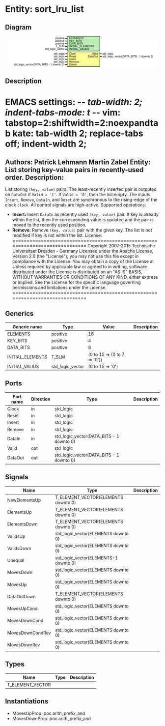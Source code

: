 # Entity: sort_lru_list
## Diagram
![Diagram](sort_lru_list.svg "Diagram")
## Description
EMACS settings: -*-  tab-width: 2; indent-tabs-mode: t -*-
vim: tabstop=2:shiftwidth=2:noexpandtab
kate: tab-width 2; replace-tabs off; indent-width 2;
=============================================================================
Authors:          Patrick Lehmann
                  Martin Zabel
Entity:           List storing key-value pairs in recently-used order.
Description:
-------------------------------------
List storing ``(key, value)`` pairs. The least-recently inserted pair is
outputed on ``DataOut`` if ``Valid = '1'``. If ``Valid = '0'``, then the list
empty.
The inputs ``Insert``, ``Remove``, ``DataIn``, and ``Reset`` are synchronous
to the rising-edge of the clock ``clock``. All control signals are high-active.
Supported operations:
 * **Insert:** Insert ``DataIn`` as  recently used ``(key, value)`` pair. If
   key is already within the list, then the corresponding value is updated and
   the pair is moved to the recently used position.
 * **Remove:** Remove ``(key, value)`` pair with the given key. The list is not
   modified if key is not within the list.
License:
=============================================================================
Copyright 2007-2015 Technische Universitaet Dresden - Germany
Licensed under the Apache License, Version 2.0 (the "License");
you may not use this file except in compliance with the License.
You may obtain a copy of the License at
Unless required by applicable law or agreed to in writing, software
distributed under the License is distributed on an "AS IS" BASIS,
WITHOUT WARRANTIES OR CONDITIONS OF ANY KIND, either express or implied.
See the License for the specific language governing permissions and
limitations under the License.
=============================================================================
## Generics
| Generic name     | Type             | Value                        | Description |
| ---------------- | ---------------- | ---------------------------- | ----------- |
| ELEMENTS         | positive         | 16                           |             |
| KEY_BITS         | positive         | 4                            |             |
| DATA_BITS        | positive         | 8                            |             |
| INITIAL_ELEMENTS | T_SLM            | (0 to 15 => (0 to 7 => '0')) |             |
| INITIAL_VALIDS   | std_logic_vector | (0 to 15 => '0')             |             |
## Ports
| Port name | Direction | Type                                     | Description |
| --------- | --------- | ---------------------------------------- | ----------- |
| Clock     | in        | std_logic                                |             |
| Reset     | in        | std_logic                                |             |
| Insert    | in        | std_logic                                |             |
| Remove    | in        | std_logic                                |             |
| DataIn    | in        | std_logic_vector(DATA_BITS - 1 downto 0) |             |
| Valid     | out       | std_logic                                |             |
| DataOut   | out       | std_logic_vector(DATA_BITS - 1 downto 0) |             |
## Signals
| Name             | Type                                  | Description |
| ---------------- | ------------------------------------- | ----------- |
| NewElementsUp    | T_ELEMENT_VECTOR(ELEMENTS downto 0)   |             |
| ElementsUp       | T_ELEMENT_VECTOR(ELEMENTS downto 0)   |             |
| ElementsDown     | T_ELEMENT_VECTOR(ELEMENTS downto 0)   |             |
| ValidsUp         | std_logic_vector(ELEMENTS downto 0)   |             |
| ValidsDown       | std_logic_vector(ELEMENTS downto 0)   |             |
| Unequal          | std_logic_vector(ELEMENTS-1 downto 0) |             |
| MovesDown        | std_logic_vector(ELEMENTS downto 0)   |             |
| MovesUp          | std_logic_vector(ELEMENTS downto 0)   |             |
| DataOutDown      | T_ELEMENT_VECTOR(ELEMENTS downto 0)   |             |
| MovesUpCond      | std_logic_vector(ELEMENTS downto 0)   |             |
| MovesDownCond    | std_logic_vector(ELEMENTS downto 0)   |             |
| MovesDownCondRev | std_logic_vector(ELEMENTS downto 0)   |             |
| MovesDownRev     | std_logic_vector(ELEMENTS downto 0)   |             |
## Types
| Name             | Type | Description |
| ---------------- | ---- | ----------- |
| T_ELEMENT_VECTOR |      |             |
## Instantiations
- MovesUpProp: poc.arith_prefix_and
- MovesDownProp: poc.arith_prefix_and
